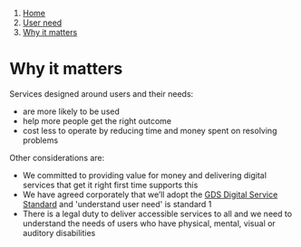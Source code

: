 1.  [Home](/)
2.  [User need](/users/user-need)
3.  [Why it matters](#)

# Why it matters

Services designed around users and their needs:

*   are more likely to be used
*   help more people get the right outcome
*   cost less to operate by reducing time and money spent on resolving problems

Other considerations are:

*   We committed to providing value for money and delivering digital services that get it right first time supports this
*   We have agreed corporately that we’ll adopt the [GDS Digital Service Standard](https:/www.gov.uk/service-manual/service-standard) and 'understand user need' is standard 1
*   There is a legal duty to deliver accessible services to all and we need to understand the needs of users who have physical, mental, visual or auditory disabilities

